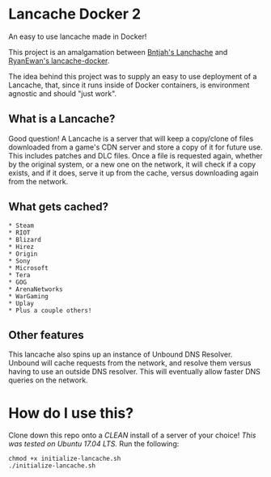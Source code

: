 # Lancache Docker 2
An easy to use lancache made in Docker!

This project is an amalgamation between [Bntjah's Lanchache](https://github.com/bntjah/lancache) and [RyanEwan's lancache-docker](https://github.com/RyanEwen/lan-cache-docker).

The idea behind this project was to supply an easy to use deployment of a Lancache, that, since it runs inside of Docker containers, is environment agnostic and should "just work".

## What is a Lancache?
Good question! A Lancache is a server that will keep a copy/clone of files downloaded from a game's CDN server and store a copy of it for future use. This includes patches and DLC files. Once a file is requested again, whether by the original system, or a new one on the network, it will check if a copy exists, and if it does, serve it up from the cache, versus downloading again from the network.

## What gets cached?
    * Steam
    * RIOT
    * Blizard
    * Hirez
    * Origin
    * Sony
    * Microsoft
    * Tera
    * GOG
    * ArenaNetworks
    * WarGaming
    * Uplay
    * Plus a couple others!
## Other features
This lancache also spins up an instance of Unbound DNS Resolver. Unbound will cache requests from the network, and resolve them versus having to use an outside DNS resolver. This will eventually allow faster DNS queries on the network.

# How do I use this?
Clone down this repo onto a _*CLEAN*_ install of a server of your choice! _This was tested on Ubuntu 17.04 LTS._
Run the following:
```
chmod +x initialize-lancache.sh
./initialize-lancache.sh
```
